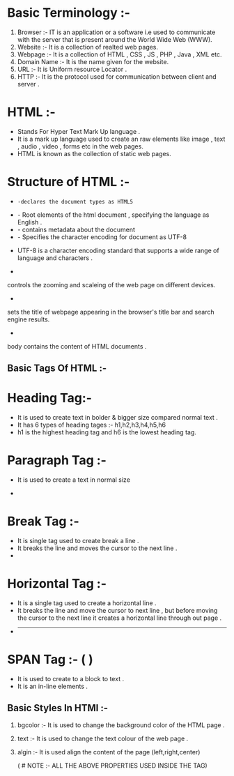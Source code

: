# Basic Terminology :- 
1. Browser :- IT is an application or a software i.e used to communicate with the server that is present around the World Wide Web (WWW).
2. Website :- It is a collection of realted web pages.
3. Webpage :- It is a collection of HTML , CSS , JS , PHP , Java , XML etc.
4. Domain Name :- It is the name given for the website.
5. URL :- It is Uniform resource Locator .
6. HTTP :- It is the protocol used for communication between client and server .

# HTML :-
- Stands For Hyper Text Mark Up language .
- It is a mark up language used to create  an raw elements like image ,  text , audio , video , forms etc in the web pages.
- HTML is known as the collection of static web pages.

# Structure of HTML :-
<!DOCTYPE html>
<html lang="en">
<head>
    <meta charset="UTF-8">
    <meta name="viewport" content="width=device-width, initial-scale=1.0">
    <title>Document</title>
</head>
<body>
    
</body>
</html>

* <!DOCTYPE html>
      -declares the document types as HTML5

* <html lang="en">
    - Root elements of the html document , specifying  the language as English .

* <head>
    - contains metadata about the document

* <meta charset="UTF-8">
    - Specifies the character encoding for document as UTF-8

* UTF-8
is a character encoding standard that supports a wide range of language and characters .

- <meta name="viewport" content="width=device-width, initial-scale=1.0">
controls the zooming and scaleing of the web page on different devices.

- <title>Document</title>
 sets the title of webpage appearing in the browser's title bar and search engine results.

- <body>
body contains the content of HTML documents .

## Basic Tags Of HTML :-

# Heading Tag:-
- It is used to create text in bolder & bigger size compared normal text .
- It has 6 types of heading tages :- h1,h2,h3,h4,h5,h6
- h1 is the highest heading tag and h6 is the lowest heading tag.

# Paragraph Tag :-
- It is used to create a text in normal size
- <p> </p>

# Break Tag :-
- It is single tag used to create  break a line . 
- It breaks the line and moves the cursor to the next line .
- <br>

# Horizontal Tag :-
- It is a single tag used to create a horizontal line .
- It breaks the line and move the cursor to next line , but before moving the cursor to the next line it creates a horizontal line through out page  .
- <hr>

# SPAN Tag :- (<span> </span>)
- It is used to create to a block to text .
- It is an in-line elements .

## Basic Styles In HTMl :- 
1. bgcolor :- It is used to change the background color of the HTML page .
2. text :- It is used to change the text colour of the web page .
3. algin :- It is used align the content of the page (left,right,center)

   ( # NOTE :- ALL THE ABOVE PROPERTIES USED INSIDE THE TAG)